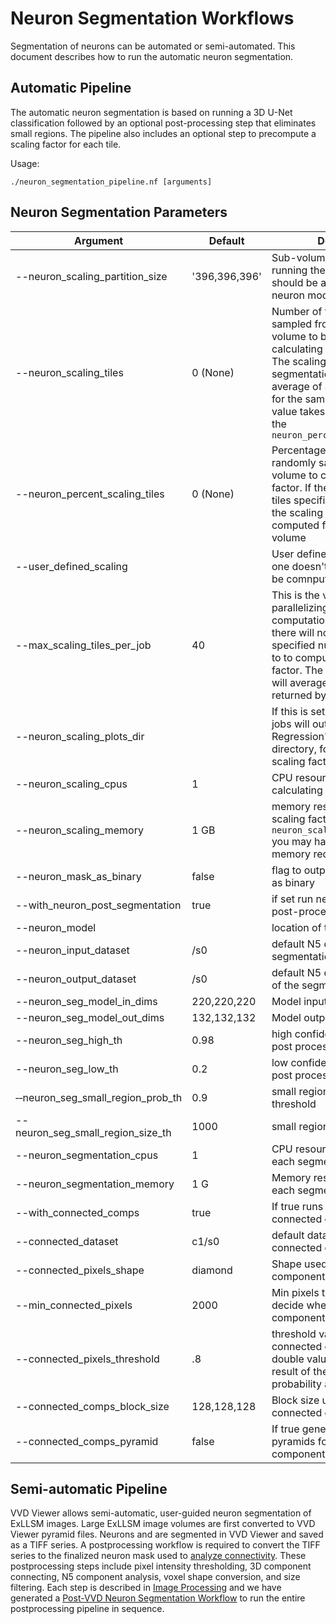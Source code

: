 # Neuron Segmentation Workflows

Segmentation of neurons can be automated or semi-automated. This document describes how to run the
automatic neuron segmentation.

## Automatic Pipeline

The automatic neuron segmentation is based on running a 3D U-Net classification followed by an optional post-processing step that eliminates small regions. The pipeline also includes an optional step to precompute a scaling factor for each tile.

Usage:

    ./neuron_segmentation_pipeline.nf [arguments]

## Neuron Segmentation Parameters

| Argument | Default | Description |
|----------|---------|-------------|
| --neuron_scaling_partition_size | '396,396,396' | Sub-volume partition size for running the U-Net model. This should be a multiple of the neuron model output shape |
| --neuron_scaling_tiles| 0 (None) | Number of tiles randomly sampled from the entire volume to be used for calculating the scaling factor. The scaling factor used for segmentation will be the average of all values computed for the sampled tiles. This value takes precedence over the `neuron_percent_scaling_tiles` |
| --neuron_percent_scaling_tiles | 0 (None) | Percentage of the tiles randomly sampled from the volume to calculate the scaling factor. If there's no number of tiles specified for scaling factor the scaling factor will be computed for each sub-volume |
| --user_defined_scaling | | User defined scaling factor if one doesn't want the scaling to be comnputed for each tile |
| --max_scaling_tiles_per_job | 40 | This is the value used for parallelizing the scaling factor computation so that in each job there will not be more than the specified number of tiles used to to compute the scaling factor. The final scaling factor will average the values returned by each individual job |
| --neuron_scaling_plots_dir | | If this is set the scaling factor jobs will output the 'Huber Regression' plots in this directory, for all tiles used for scaling factor computation |
| --neuron_scaling_cpus | 1 | CPU resources required for calculating the scaling factor |
| --neuron_scaling_memory| 1 GB | memory resources needed for scaling factor jobs; for larger `neuron_scaling_partition_size` you may have to increase the memory required by each job |
| --neuron_mask_as_binary | false | flag to output the neuron mask as binary |
| --with_neuron_post_segmentation | true | if set run neuron segmentation post-processing |
| --neuron_model| | location of the U-Net model |
| --neuron_input_dataset | /s0 | default N5 dataset used for segmentation |
| --neuron_output_dataset | /s0 | default N5 dataset of the result of the segmentation |
| --neuron_seg_model_in_dims | 220,220,220 | Model input shape |
| --neuron_seg_model_out_dims | 132,132,132 | Model output shape |
| --neuron_seg_high_th | 0.98 | high confidence threshold for post process flood filling |
| --neuron_seg_low_th | 0.2 | low confidence threshold for post process flood filling |
| &#x2011;&#x2011;neuron_seg_small_region_prob_th | 0.9 | small region probability threshold |
| --neuron_seg_small_region_size_th | 1000 | small region size threshold |
| --neuron_segmentation_cpus | 1 | CPU resources required for each segmentation job |
| --neuron_segmentation_memory | 1 G | Memory resources required for each segmentation job |
| --with_connected_comps | true | If true runs the N5 Spark based connected components |
| --connected_dataset | c1/s0 | default dataset used for connected components |
| --connected_pixels_shape | diamond | Shape used for connected components |
| --min_connected_pixels | 2000 | Min pixels threshold used to decide whether to keep the component or not |
| --connected_pixels_threshold | .8 | threshold value for neuron connected components. It is a double value < 1 because the result of the segmentation is a probability array. |
| --connected_comps_block_size | 128,128,128 | Block size used for generating connected comps |
| --connected_comps_pyramid | false | If true generates multiscale pyramids for connected components |

## Semi-automatic Pipeline

VVD Viewer allows semi-automatic, user-guided neuron segmentation of ExLLSM images. Large ExLLSM image volumes are first converted to VVD Viewer pyramid files. Neurons and are segmented in VVD Viewer and saved as a TIFF series. A postprocessing workflow is required to convert the TIFF series to the finalized neuron mask used to [analyze connectivity](./SynapsePrediction.md). These postprocessing steps include pixel intensity thresholding, 3D component connecting, N5 component analysis, voxel shape conversion, and size filtering. Each step is described in [Image Processing](./ImageProcessing.md) and we have generated a [Post-VVD Neuron Segmentation Workflow](./ImageProcessing.md#post-vvd-semi-automatic-neuron-segmentation) to run the entire postprocessing pipeline in sequence.
